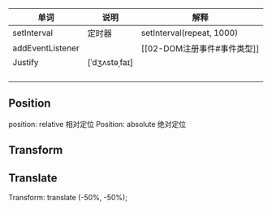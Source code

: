 
| 单词               | 说明            | 解释                        |
| ---------------- | ------------- | ------------------------- |
| setInterval      | 定时器           | setInterval(repeat, 1000) |
| addEventListener |               | [[02-DOM注册事件#事件类型]]       |
| Justify          | [ˈdʒʌstəˌfaɪ] |                           |
|                  |               |                           |
|                  |               |                           |
|                  |               |                           |
|                  |               |                           |
## Position
position: relative  相对定位
Position: absolute  绝对定位

## Transform
## Translate
  Transform: translate (-50%, -50%);